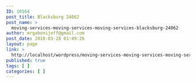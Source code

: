 ```yaml
---
ID: 10164
post_title: Blacksburg 24062
post_name: >
  moving-services-moving-services-moving-services-blacksburg-24062
author: mrgabonijeff@gmail.com
post_date: 2018-03-28 01:49:26
layout: page
link: >
  http://localhost/wordpress/moving-services-moving-services-moving-services-blacksburg-24062/
published: true
tags: [ ]
categories: [ ]
---
```

